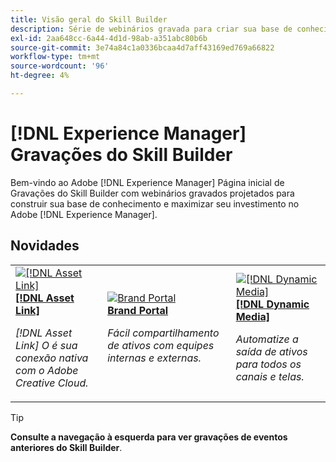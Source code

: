 ```yaml
---
title: Visão geral do Skill Builder
description: Série de webinários gravada para criar sua base de conhecimento e maximizar seu investimento no Adobe Experience Manager
exl-id: 2aa648cc-6a44-4d1d-98ab-a351abc80b6b
source-git-commit: 3e74a84c1a0336bcaa4d7aff43169ed769a66822
workflow-type: tm+mt
source-wordcount: '96'
ht-degree: 4%

---
```


# [!DNL Experience Manager] Gravações do Skill Builder

Bem-vindo ao Adobe [!DNL Experience Manager] Página inicial de Gravações do Skill Builder com webinários gravados projetados para construir sua base de conhecimento e maximizar seu investimento no Adobe [!DNL Experience Manager].

## Novidades

<table>
<tr>
  <td>
    <a href="https://experienceleague.adobe.com/en/docs/experience-manager-skill-builder/skill-builder/2020/asset-link">
      <img alt="[!DNL Asset Link]" src="assets/332127.jpeg" />
    </a>
    <div>
      <a href="https://experienceleague.adobe.com/en/docs/experience-manager-skill-builder/skill-builder/2020/asset-link">
    <strong>[!DNL Asset Link]</strong>
    </a>
    </div>
    <p>
    <em>[!DNL Asset Link] O é sua conexão nativa com o Adobe Creative Cloud.</em>
    <p>
  </td>
  <td>
    <a href="https://experienceleague.adobe.com/en/docs/experience-manager-skill-builder/skill-builder/2020/brand-portal">
    <img alt="Brand Portal" src="assets/332133.jpeg" />
    </a>
    <div>
    <a href="https://experienceleague.adobe.com/en/docs/experience-manager-skill-builder/skill-builder/2020/brand-portal">
    <strong>Brand Portal</strong>
    </a>
    </div>
    <p>
    <em>Fácil compartilhamento de ativos com equipes internas e externas.</em>
    </p>
  </td>
  <td>
    <a href="https://experienceleague.adobe.com/en/docs/experience-manager-skill-builder/skill-builder/2020/dynamic-media">
      <img alt="[!DNL Dynamic Media]" src="assets/332132.jpeg" />
    </a>
     <div>
      <a href="https://experienceleague.adobe.com/en/docs/experience-manager-skill-builder/skill-builder/2020/dynamic-media">
        <strong>[!DNL Dynamic Media]</strong>
      </a>
    </div>
    <p>
    <em>Automatize a saída de ativos para todos os canais e telas.</em>
    <p>
  </td>
</tr>
</table>

>[!TIP]
>
>**Consulte a navegação à esquerda para ver gravações de eventos anteriores do Skill Builder**.
